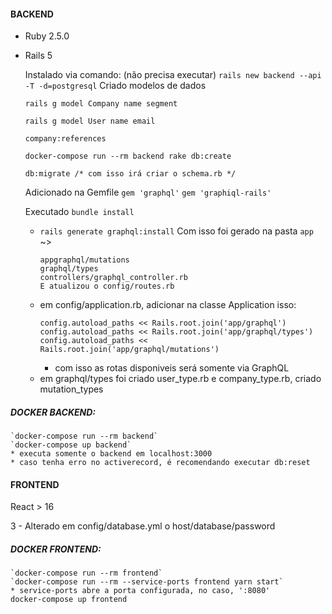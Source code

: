 #### BACKEND
- Ruby 2.5.0
- Rails 5

    Instalado via comando: (não precisa executar)
        `rails new backend --api -T -d=postgresql`
    Criado modelos de dados
    ```
    rails g model Company name segment
    
    rails g model User name email
    
    company:references

    docker-compose run --rm backend rake db:create
    
    db:migrate /* com isso irá criar o schema.rb */
    ```
    
    Adicionado na Gemfile 
        `gem 'graphql'` 
        `gem 'graphiql-rails'`
        
    Executado `bundle install`
    - `rails generate graphql:install`
        Com isso foi gerado na pasta `app` ~>
        ``` 
        appgraphql/mutations
        graphql/types
        controllers/graphql_controller.rb
        E atualizou o config/routes.rb
        ```
    - em config/application.rb, adicionar na classe Application isso:
        ```
        config.autoload_paths << Rails.root.join('app/graphql')
        config.autoload_paths << Rails.root.join('app/graphql/types')
        config.autoload_paths << Rails.root.join('app/graphql/mutations')
        ```
        * com isso as rotas disponiveis será somente via GraphQL
    - em graphql/types foi criado user_type.rb e company_type.rb, criado mutation_types 


 ##### DOCKER BACKEND: 
    `docker-compose run --rm backend` 
    `docker-compose up backend` 
    * executa somente o backend em localhost:3000
    * caso tenha erro no activerecord, é recomendando executar db:reset


#### FRONTEND
React > 16

3 - Alterado em config/database.yml o host/database/password

##### DOCKER FRONTEND: 
    `docker-compose run --rm frontend`
    `docker-compose run --rm --service-ports frontend yarn start`
    * service-ports abre a porta configurada, no caso, ':8080'
    docker-compose up frontend